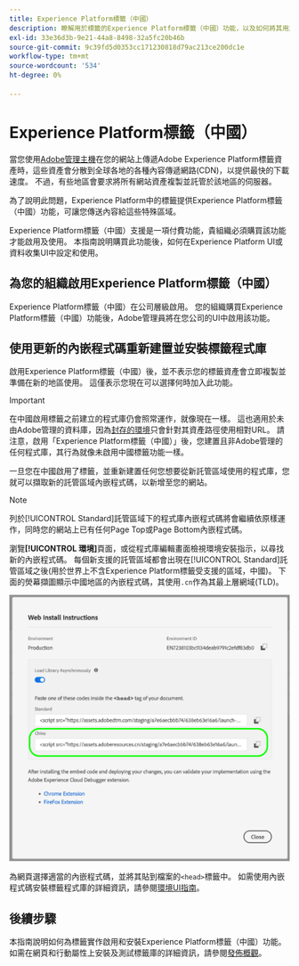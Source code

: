 ```yaml
---
title: Experience Platform標籤（中國）
description: 瞭解用於標籤的Experience Platform標籤（中國）功能，以及如何將其用於在多個地理區域傳遞您的內容。
exl-id: 33e36d3b-9e21-44a8-8498-32a5fc20b46b
source-git-commit: 9c39fd5d0353cc171230818d79ac213ce200dc1e
workflow-type: tm+mt
source-wordcount: '534'
ht-degree: 0%

---
```


# Experience Platform標籤（中國）

當您使用[Adobe管理主機](./hosts/managed-by-adobe-host.md)在您的網站上傳遞Adobe Experience Platform標籤資產時，這些資產會分散到全球各地的各種內容傳遞網路(CDN)，以提供最快的下載速度。 不過，有些地區會要求將所有網站資產複製並託管於該地區的伺服器。

為了說明此問題，Experience Platform中的標籤提供Experience Platform標籤（中國）功能，可讓您傳送內容給這些特殊區域。

Experience Platform標籤（中國）支援是一項付費功能，貴組織必須購買該功能才能啟用及使用。 本指南說明購買此功能後，如何在Experience Platform UI或資料收集UI中設定和使用。

## 為您的組織啟用Experience Platform標籤（中國）

Experience Platform標籤（中國）在公司層級啟用。 您的組織購買Experience Platform標籤（中國）功能後，Adobe管理員將在您公司的UI中啟用該功能。

## 使用更新的內嵌程式碼重新建置並安裝標籤程式庫

啟用Experience Platform標籤（中國）後，並不表示您的標籤資產會立即複製並準備在新的地區使用。 這僅表示您現在可以選擇何時加入此功能。

>[!IMPORTANT]
>
>在中國啟用標籤之前建立的程式庫仍會照常運作，就像現在一樣。 這也適用於未由Adobe管理的資料庫，因為[封存的環境](./environments.md#archive)只會針對其資產路徑使用相對URL。 請注意，啟用「Experience Platform標籤（中國）」後，您建置且非Adobe管理的任何程式庫，其行為就像未啟用中國標籤功能一樣。

一旦您在中國啟用了標籤，並重新建置任何您想要從新託管區域使用的程式庫，您就可以擷取新的託管區域內嵌程式碼，以新增至您的網站。

>[!NOTE]
>
>列於[!UICONTROL Standard]託管區域下的程式庫內嵌程式碼將會繼續依原樣運作，同時您的網站上已有任何Page Top或Page Bottom內嵌程式碼。

瀏覽&#x200B;**[!UICONTROL 環境]**&#x200B;頁面，或從程式庫編輯畫面檢視環境安裝指示，以尋找新的內嵌程式碼。 每個新支援的託管區域都會出現在[!UICONTROL Standard]託管區域之後(用於世界上不含Experience Platform標籤受支援的區域，中國)。 下面的熒幕擷圖顯示中國地區的內嵌程式碼，其使用`.cn`作為其最上層網域(TLD)。

![中國地區的內嵌程式碼](../../images/ui/publishing/premium-cdn/embed-codes.png)

為網頁選擇適當的內嵌程式碼，並將其貼到檔案的`<head>`標籤中。 如需使用內嵌程式碼安裝標籤程式庫的詳細資訊，請參閱[環境UI指南](./environments.md#installation)。

## 後續步驟

本指南說明如何為標籤實作啟用和安裝Experience Platform標籤（中國）功能。 如需在網頁和行動屬性上安裝及測試標籤庫的詳細資訊，請參閱[發佈概觀](./overview.md)。
